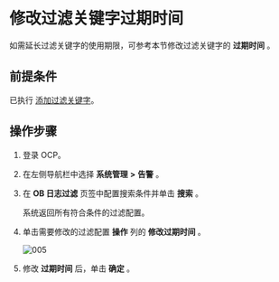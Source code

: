 # 修改过滤关键字过期时间

如需延长过滤关键字的使用期限，可参考本节修改过滤关键字的 **过期时间** 。

## 前提条件

已执行 [添加过滤关键字](../900.use-alert-management/1700.add-filter-keywords.md)。

## 操作步骤

1. 登录 OCP。

2. 在左侧导航栏中选择 **系统管理** **\>** **告警** 。

3. 在 **OB 日志过滤** 页签中配置搜索条件并单击 **搜索** 。

   系统返回所有符合条件的过滤配置。

4. 单击需要修改的过滤配置 **操作** 列的 **修改过期时间** 。

   ![005](https://help-static-aliyun-doc.aliyuncs.com/assets/img/zh-CN/0329060261/p271507.png)

5. 修改 **过期时间** 后，单击 **确定** 。
